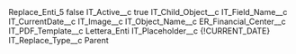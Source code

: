 <?xml version="1.0" encoding="UTF-8"?>
<CustomMetadata xmlns="http://soap.sforce.com/2006/04/metadata" xmlns:xsi="http://www.w3.org/2001/XMLSchema-instance" xmlns:xsd="http://www.w3.org/2001/XMLSchema">
    <label>Replace_Enti_5</label>
    <protected>false</protected>
    <values>
        <field>IT_Active__c</field>
        <value xsi:type="xsd:boolean">true</value>
    </values>
    <values>
        <field>IT_Child_Object__c</field>
        <value xsi:nil="true"/>
    </values>
    <values>
        <field>IT_Field_Name__c</field>
        <value xsi:type="xsd:string">IT_CurrentDate__c</value>
    </values>
    <values>
        <field>IT_Image__c</field>
        <value xsi:nil="true"/>
    </values>
    <values>
        <field>IT_Object_Name__c</field>
        <value xsi:type="xsd:string">ER_Financial_Center__c</value>
    </values>
    <values>
        <field>IT_PDF_Template__c</field>
        <value xsi:type="xsd:string">Lettera_Enti</value>
    </values>
    <values>
        <field>IT_Placeholder__c</field>
        <value xsi:type="xsd:string">{!CURRENT_DATE}</value>
    </values>
    <values>
        <field>IT_Replace_Type__c</field>
        <value xsi:type="xsd:string">Parent</value>
    </values>
</CustomMetadata>
